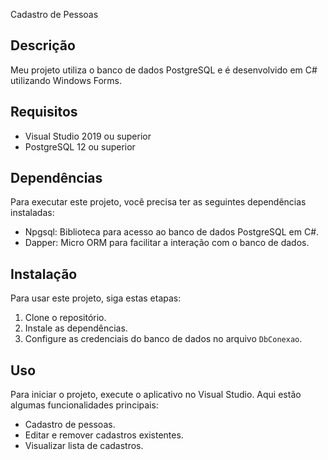 Cadastro de Pessoas

## Descrição
Meu projeto utiliza o banco de dados PostgreSQL e é desenvolvido em C# utilizando Windows Forms.

## Requisitos
- Visual Studio 2019 ou superior
- PostgreSQL 12 ou superior

## Dependências
Para executar este projeto, você precisa ter as seguintes dependências instaladas:

- Npgsql: Biblioteca para acesso ao banco de dados PostgreSQL em C#.
- Dapper: Micro ORM para facilitar a interação com o banco de dados.

## Instalação
Para usar este projeto, siga estas etapas:

1. Clone o repositório.
2. Instale as dependências.
3. Configure as credenciais do banco de dados no arquivo `DbConexao`.

## Uso
Para iniciar o projeto, execute o aplicativo no Visual Studio. Aqui estão algumas funcionalidades principais:

- Cadastro de pessoas.
- Editar e remover cadastros existentes.
- Visualizar lista de cadastros.
